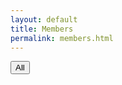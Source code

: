 ```yaml
---
layout: default
title: Members
permalink: members.html
---
```

<link rel="stylesheet" href="//netdna.bootstrapcdn.com/bootstrap/3.0.0/css/bootstrap-glyphicons.css"></link>
<div class="container-fluid holder">
	<div class="row">
		<div class="col-xs-4 col-md-3">
			<div class="btn-group-vertical" role="toolbar"><button class="btn btn-group btn-success" data-filter="">All</button></div>
		</div>
		<div class="col-xs-8 col-md-9">
			<div id="member-data" class="text-center row"></div>
		</div>
	</div>
	
</div>